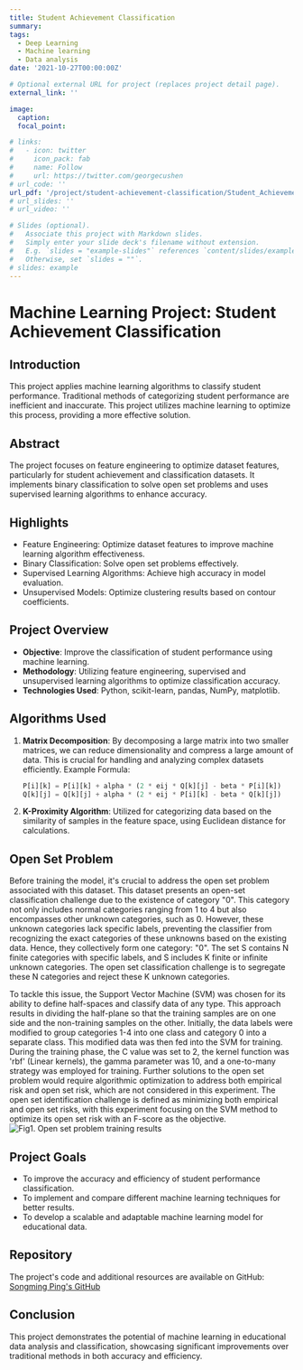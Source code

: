 ```yaml
---
title: Student Achievement Classification
summary: 
tags:
  - Deep Learning
  - Machine learning
  - Data analysis
date: '2021-10-27T00:00:00Z'

# Optional external URL for project (replaces project detail page).
external_link: ''

image:
  caption: 
  focal_point: 

# links:
#   - icon: twitter
#     icon_pack: fab
#     name: Follow
#     url: https://twitter.com/georgecushen
# url_code: ''
url_pdf: '/project/student-achievement-classification/Student_Achievement_Classification_Project.pdf'
# url_slides: ''
# url_video: ''

# Slides (optional).
#   Associate this project with Markdown slides.
#   Simply enter your slide deck's filename without extension.
#   E.g. `slides = "example-slides"` references `content/slides/example-slides.md`.
#   Otherwise, set `slides = ""`.
# slides: example
---
```


# Machine Learning Project: Student Achievement Classification

## Introduction
This project applies machine learning algorithms to classify student performance. Traditional methods of categorizing student performance are inefficient and inaccurate. This project utilizes machine learning to optimize this process, providing a more effective solution.

## Abstract
The project focuses on feature engineering to optimize dataset features, particularly for student achievement and classification datasets. It implements binary classification to solve open set problems and uses supervised learning algorithms to enhance accuracy.

## Highlights
- Feature Engineering: Optimize dataset features to improve machine learning algorithm effectiveness.
- Binary Classification: Solve open set problems effectively.
- Supervised Learning Algorithms: Achieve high accuracy in model evaluation.
- Unsupervised Models: Optimize clustering results based on contour coefficients.

## Project Overview
- **Objective**: Improve the classification of student performance using machine learning.
- **Methodology**: Utilizing feature engineering, supervised and unsupervised learning algorithms to optimize classification accuracy.
- **Technologies Used**: Python, scikit-learn, pandas, NumPy, matplotlib.

## Algorithms Used
1. **Matrix Decomposition**: By decomposing a large matrix into two smaller matrices, we can reduce dimensionality and compress a large amount of data. This is crucial for handling and analyzing complex datasets efficiently.
   Example Formula:
   ```python
   P[i][k] = P[i][k] + alpha * (2 * eij * Q[k][j] - beta * P[i][k])
   Q[k][j] = Q[k][j] + alpha * (2 * eij * P[i][k] - beta * Q[k][j])
   ```
2. **K-Proximity Algorithm**: Utilized for categorizing data based on the similarity of samples in the feature space, using Euclidean distance for calculations​​.

## Open Set Problem

Before training the model, it's crucial to address the open set problem associated with this dataset. This dataset presents an open-set classification challenge due to the existence of category "0". This category not only includes normal categories ranging from 1 to 4 but also encompasses other unknown categories, such as 0. However, these unknown categories lack specific labels, preventing the classifier from recognizing the exact categories of these unknowns based on the existing data. Hence, they collectively form one category: "0". The set S contains N finite categories with specific labels, and S includes K finite or infinite unknown categories. The open set classification challenge is to segregate these N categories and reject these K unknown categories.

To tackle this issue, the Support Vector Machine (SVM) was chosen for its ability to define half-spaces and classify data of any type. This approach results in dividing the half-plane so that the training samples are on one side and the non-training samples on the other. Initially, the data labels were modified to group categories 1-4 into one class and category 0 into a separate class. This modified data was then fed into the SVM for training. During the training phase, the C value was set to 2, the kernel function was 'rbf' (Linear kernels), the gamma parameter was 10, and a one-to-many strategy was employed for training. Further solutions to the open set problem would require algorithmic optimization to address both empirical risk and open set risk, which are not considered in this experiment. The open set identification challenge is defined as minimizing both empirical and open set risks, with this experiment focusing on the SVM method to optimize its open set risk with an F-score as the objective.
![Fig1. Open set problem training results](Open_set.png "Fig1. Open set problem training results")

## Project Goals
- To improve the accuracy and efficiency of student performance classification.
- To implement and compare different machine learning techniques for better results.
- To develop a scalable and adaptable machine learning model for educational data.

## Repository
The project's code and additional resources are available on GitHub:
[Songming Ping's GitHub](https://github.com/songmingping/songmingping.github.io/actions)

## Conclusion
This project demonstrates the potential of machine learning in educational data analysis and classification, showcasing significant improvements over traditional methods in both accuracy and efficiency.


